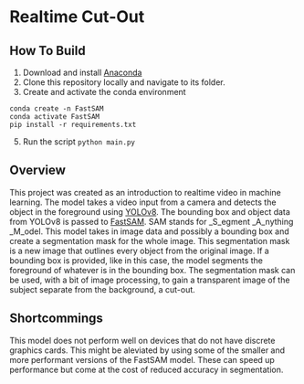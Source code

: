 # Realtime Cut-Out

## How To Build
1. Download and install [Anaconda](https://anaconda.org/)
2. Clone this repository locally and navigate to its folder.
3. Create and activate the conda environment
```
conda create -n FastSAM
conda activate FastSAM
pip install -r requirements.txt
```
5. Run the script `python main.py`

## Overview
This project was created as an introduction to realtime video in machine learning. The model takes a video input from a camera and detects the object in the foreground using [YOLOv8](https://github.com/ultralytics/ultralytics). The bounding box and object data from YOLOv8 is passed to [FastSAM](https://github.com/CASIA-IVA-Lab/FastSAM). SAM stands for _S_egment _A_nything _M_odel. This model takes in image data and possibly a bounding box and create a segmentation mask for the whole image. This segmentation mask is a new image that outlines every object from the original image. If a bounding box is provided, like in this case, the model segments the foreground of whatever is in the bounding box. The segmentation mask can be used, with a bit of image processing, to gain a transparent image of the subject separate from the background, a cut-out.

## Shortcommings
This model does not perform well on devices that do not have discrete graphics cards. This might be aleviated by using some of the smaller and more performant versions of the FastSAM model. These can speed up performance but come at the cost of reduced accuracy in segmentation.
